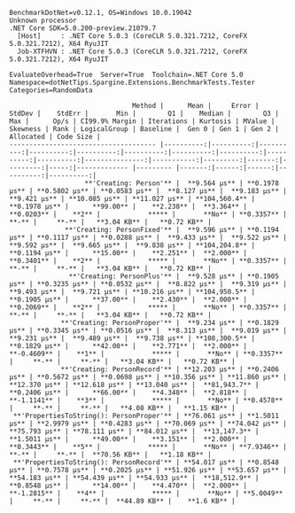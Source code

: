 
    BenchmarkDotNet=v0.12.1, OS=Windows 10.0.19042
    Unknown processor
    .NET Core SDK=5.0.200-preview.21079.7
      [Host]     : .NET Core 5.0.3 (CoreCLR 5.0.321.7212, CoreFX 5.0.321.7212), X64 RyuJIT
      Job-XTFHVN : .NET Core 5.0.3 (CoreCLR 5.0.321.7212, CoreFX 5.0.321.7212), X64 RyuJIT

    EvaluateOverhead=True  Server=True  Toolchain=.NET Core 5.0  
    Namespace=dotNetTips.Spargine.Extensions.BenchmarkTests.Tester  Categories=RandomData  

                                   Method |      Mean |     Error |    StdDev |    StdErr |       Min |        Q1 |    Median |        Q3 |       Max |      Op/s | CI99.9% Margin | Iterations | Kurtosis | MValue | Skewness | Rank | LogicalGroup | Baseline |  Gen 0 | Gen 1 | Gen 2 | Allocated | Code Size |
    ------------------------------------- |----------:|----------:|----------:|----------:|----------:|----------:|----------:|----------:|----------:|----------:|---------------:|-----------:|---------:|-------:|---------:|-----:|------------- |--------- |-------:|------:|------:|----------:|----------:|
                       **'Creating: Person'** |  **9.564 μs** | **0.1978 μs** | **0.5802 μs** | **0.0583 μs** |  **8.127 μs** |  **9.183 μs** |  **9.421 μs** | **10.085 μs** | **11.027 μs** | **104,560.4** |      **0.1978 μs** |      **99.00** |    **2.238** |  **3.364** |   **0.0203** |    **2** |            ***** |       **No** | **0.3357** |     **-** |     **-** |   **3.04 KB** |   **0.72 KB** |
                  **'Creating: PersonFixed'** |  **9.596 μs** | **0.1194 μs** | **0.1117 μs** | **0.0288 μs** |  **9.433 μs** |  **9.522 μs** |  **9.592 μs** |  **9.665 μs** |  **9.838 μs** | **104,204.8** |      **0.1194 μs** |      **15.00** |    **2.251** |  **2.000** |   **0.3401** |    **2** |            ***** |       **No** | **0.3357** |     **-** |     **-** |   **3.04 KB** |   **0.72 KB** |
                   **'Creating: PersonPlus'** |  **9.528 μs** | **0.1905 μs** | **0.3235 μs** | **0.0532 μs** |  **8.822 μs** |  **9.319 μs** |  **9.493 μs** |  **9.721 μs** | **10.216 μs** | **104,950.5** |      **0.1905 μs** |      **37.00** |    **2.430** |  **2.000** |   **0.2069** |    **2** |            ***** |       **No** | **0.3357** |     **-** |     **-** |   **3.04 KB** |   **0.72 KB** |
                 **'Creating: PersonProper'** |  **9.234 μs** | **0.1829 μs** | **0.3345 μs** | **0.0516 μs** |  **8.313 μs** |  **9.019 μs** |  **9.231 μs** |  **9.489 μs** |  **9.738 μs** | **108,300.5** |      **0.1829 μs** |      **42.00** |    **2.771** |  **2.000** |  **-0.4609** |    **1** |            ***** |       **No** | **0.3357** |     **-** |     **-** |   **3.04 KB** |   **0.72 KB** |
                 **'Creating: PersonRecord'** | **12.203 μs** | **0.2406 μs** | **0.5672 μs** | **0.0698 μs** | **10.356 μs** | **11.860 μs** | **12.370 μs** | **12.618 μs** | **13.040 μs** |  **81,943.7** |      **0.2406 μs** |      **66.00** |    **4.348** |  **2.818** |  **-1.1141** |    **3** |            ***** |       **No** | **0.4578** |     **-** |     **-** |   **4.08 KB** |   **1.15 KB** |
     **'PropertiesToString(): PersonProper'** | **76.061 μs** | **1.5011 μs** | **2.9979 μs** | **0.4283 μs** | **70.069 μs** | **74.042 μs** | **75.793 μs** | **78.111 μs** | **84.012 μs** |  **13,147.3** |      **1.5011 μs** |      **49.00** |    **3.151** |  **2.000** |   **0.3443** |    **5** |            ***** |       **No** | **7.9346** |     **-** |     **-** |  **70.56 KB** |   **1.18 KB** |
     **'PropertiesToString(): PersonRecord'** | **54.017 μs** | **0.8548 μs** | **0.7578 μs** | **0.2025 μs** | **51.926 μs** | **53.657 μs** | **54.183 μs** | **54.439 μs** | **54.933 μs** |  **18,512.9** |      **0.8548 μs** |      **14.00** |    **4.470** |  **2.000** |  **-1.2815** |    **4** |            ***** |       **No** | **5.0049** |     **-** |     **-** |  **44.89 KB** |    **1.6 KB** |
